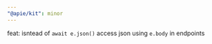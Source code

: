 ```yaml
---
"@apie/kit": minor
---
```


feat: isntead of `await e.json()` access json using `e.body` in endpoints
